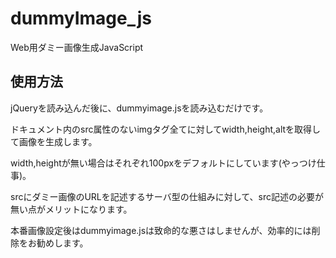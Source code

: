 # dummyImage_js
Web用ダミー画像生成JavaScript

使用方法
---
jQueryを読み込んだ後に、dummyimage.jsを読み込むだけです。

ドキュメント内のsrc属性のないimgタグ全てに対してwidth,height,altを取得して画像を生成します。

width,heightが無い場合はそれぞれ100pxをデフォルトにしています(やっつけ仕事)。

srcにダミー画像のURLを記述するサーバ型の仕組みに対して、src記述の必要が無い点がメリットになります。

本番画像設定後はdummyimage.jsは致命的な悪さはしませんが、効率的には削除をお勧めします。
